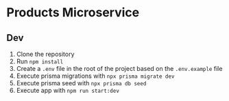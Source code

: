 # Products Microservice

## Dev

1. Clone the repository
2. Run `npm install`
3. Create a `.env` file in the root of the project based on the `.env.example` file
4. Execute prisma migrations with `npx prisma migrate dev`
5. Execute prisma seed with `npx prisma db seed`
6. Execute app with `npm run start:dev`
